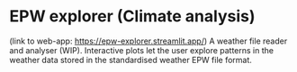 # EPW explorer (Climate analysis)
(link to web-app: https://epw-explorer.streamlit.app/)
A weather file reader and analyser (WIP). Interactive plots let the user explore patterns in the weather data stored in the standardised weather EPW file format.
